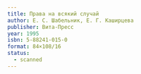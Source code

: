 ```yaml
---
title: Права на всякий случай
author: Е. С. Шабельник, Е. Г. Каширцева
publisher: Вита-Пресс
year: 1995
isbn: 5-88241-015-0
format: 84×108/16
status:
  - scanned
---
```

